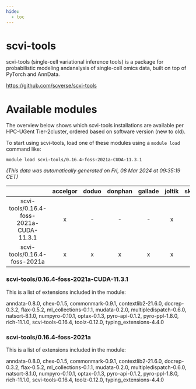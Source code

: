 ```yaml
---
hide:
  - toc
---
```


scvi-tools
==========


scvi-tools (single-cell variational inference tools) is a package for probabilistic modeling andanalysis of single-cell omics data, built on top of PyTorch and AnnData.

https://github.com/scverse/scvi-tools
# Available modules


The overview below shows which scvi-tools installations are available per HPC-UGent Tier-2cluster, ordered based on software version (new to old).

To start using scvi-tools, load one of these modules using a `module load` command like:

```shell
module load scvi-tools/0.16.4-foss-2021a-CUDA-11.3.1
```

*(This data was automatically generated on Fri, 08 Mar 2024 at 09:35:19 CET)*  

| |accelgor|doduo|donphan|gallade|joltik|skitty|
| :---: | :---: | :---: | :---: | :---: | :---: | :---: |
|scvi-tools/0.16.4-foss-2021a-CUDA-11.3.1|x|-|-|-|x|-|
|scvi-tools/0.16.4-foss-2021a|x|x|x|x|x|x|


### scvi-tools/0.16.4-foss-2021a-CUDA-11.3.1

This is a list of extensions included in the module:

anndata-0.8.0, chex-0.1.5, commonmark-0.9.1, contextlib2-21.6.0, docrep-0.3.2, flax-0.5.2, ml_collections-0.1.1, mudata-0.2.0, multipledispatch-0.6.0, natsort-8.1.0, numpyro-0.10.1, optax-0.1.3, pyro-api-0.1.2, pyro-ppl-1.8.0, rich-11.1.0, scvi-tools-0.16.4, toolz-0.12.0, typing_extensions-4.4.0

### scvi-tools/0.16.4-foss-2021a

This is a list of extensions included in the module:

anndata-0.8.0, chex-0.1.5, commonmark-0.9.1, contextlib2-21.6.0, docrep-0.3.2, flax-0.5.2, ml_collections-0.1.1, mudata-0.2.0, multipledispatch-0.6.0, natsort-8.1.0, numpyro-0.10.1, optax-0.1.3, pyro-api-0.1.2, pyro-ppl-1.8.0, rich-11.1.0, scvi-tools-0.16.4, toolz-0.12.0, typing_extensions-4.4.0